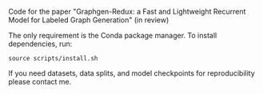 Code for the paper "Graphgen-Redux: a Fast and Lightweight Recurrent Model for Labeled Graph Generation" (in review)

The only requirement is the Conda package manager.
To install dependencies, run:

    source scripts/install.sh
    
If you need datasets, data splits, and model checkpoints for reproducibility please contact me. 
